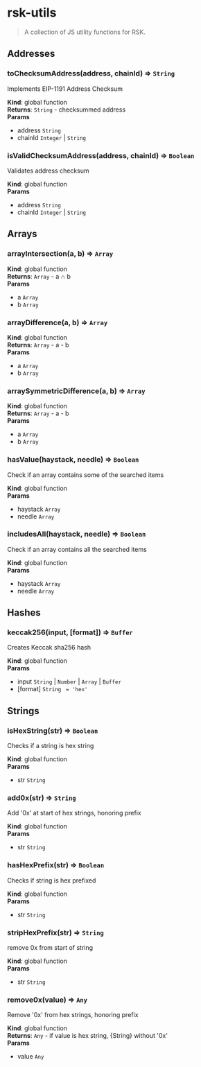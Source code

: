 # rsk-utils
> A collection of JS utility functions for RSK.

## Addresses
<a name="toChecksumAddress"></a>

### toChecksumAddress(address, chainId) ⇒ <code>String</code>
Implements EIP-1191 Address Checksum

**Kind**: global function  
**Returns**: <code>String</code> - checksummed address  
**Params**

- address <code>String</code>
- chainId <code>Integer</code> | <code>String</code>

<a name="isValidChecksumAddress"></a>

### isValidChecksumAddress(address, chainId) ⇒ <code>Boolean</code>
Validates address checksum

**Kind**: global function  
**Params**

- address <code>String</code>
- chainId <code>Integer</code> | <code>String</code>


## Arrays
<a name="arrayIntersection"></a>

### arrayIntersection(a, b) ⇒ <code>Array</code>
**Kind**: global function  
**Returns**: <code>Array</code> - a ∩ b  
**Params**

- a <code>Array</code>
- b <code>Array</code>

<a name="arrayDifference"></a>

### arrayDifference(a, b) ⇒ <code>Array</code>
**Kind**: global function  
**Returns**: <code>Array</code> - a - b  
**Params**

- a <code>Array</code>
- b <code>Array</code>

<a name="arraySymmetricDifference"></a>

### arraySymmetricDifference(a, b) ⇒ <code>Array</code>
**Kind**: global function  
**Returns**: <code>Array</code> - a - b  
**Params**

- a <code>Array</code>
- b <code>Array</code>

<a name="hasValue"></a>

### hasValue(haystack, needle) ⇒ <code>Boolean</code>
Check if an array contains some of the searched items

**Kind**: global function  
**Params**

- haystack <code>Array</code>
- needle <code>Array</code>

<a name="includesAll"></a>

### includesAll(haystack, needle) ⇒ <code>Boolean</code>
Check if an array contains all the searched items

**Kind**: global function  
**Params**

- haystack <code>Array</code>
- needle <code>Array</code>


## Hashes
<a name="keccak256"></a>

### keccak256(input, [format]) ⇒ <code>Buffer</code>
Creates Keccak sha256 hash

**Kind**: global function  
**Params**

- input <code>String</code> | <code>Number</code> | <code>Array</code> | <code>Buffer</code>
- [format] <code>String</code> <code> = &#x27;hex&#x27;</code>


## Strings
<a name="isHexString"></a>

### isHexString(str) ⇒ <code>Boolean</code>
Checks if a string is hex string

**Kind**: global function  
**Params**

- str <code>String</code>

<a name="add0x"></a>

### add0x(str) ⇒ <code>String</code>
Add '0x' at start of hex strings, honoring prefix

**Kind**: global function  
**Params**

- str <code>String</code>

<a name="hasHexPrefix"></a>

### hasHexPrefix(str) ⇒ <code>Boolean</code>
Checks if string is hex prefixed

**Kind**: global function  
**Params**

- str <code>String</code>

<a name="stripHexPrefix"></a>

### stripHexPrefix(str) ⇒ <code>String</code>
remove 0x from start of string

**Kind**: global function  
**Params**

- str <code>String</code>

<a name="remove0x"></a>

### remove0x(value) ⇒ <code>Any</code>
Remove '0x' from hex strings, honoring prefix

**Kind**: global function  
**Returns**: <code>Any</code> - if value is hex string, {String} without '0x'  
**Params**

- value <code>Any</code>



